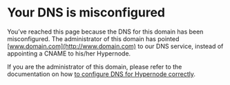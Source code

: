 <!-- source: https://support.hypernode.com/en/hypernode/dns/your-dns-is-misconfigured/ -->

# Your DNS is misconfigured

You’ve reached this page because the DNS for this domain has been misconfigured. The administrator of this domain has pointed [www.domain.com](http://www.domain.com) to our DNS service, instead of appointing a CNAME to his/her Hypernode.

If you are the administrator of this domain, please refer to the documentation on how [to configure DNS for Hypernode correctly](https://support.hypernode.com/knowledgebase/dns-settings-hypernode/).
